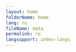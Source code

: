 ```yaml
---
layout: home
folderName: home
lang: ru
fileName: data
permalink: ru
langsupport: index-langs
---
```

